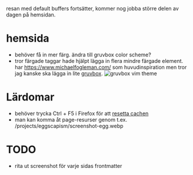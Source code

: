 resan med default buffers fortsätter, kommer nog jobba större delen av dagen på hemsidan.
# hemsida
* behöver få in mer färg. ändra till gruvbox color scheme?
* tror färgade taggar hade hjälpt lägga in flera mindre färgade element.
har https://www.michaelfogleman.com/ som huvudinspiration men tror jag kanske ska lägga in lite [gruvbox](https://github.com/morhetz/gruvbox?tab=readme-ov-file#dark-mode-1).
![gruvbox vim theme](https://camo.githubusercontent.com/003f1d1e16aefc62ecb200b5e4eb08a214641618380541dd6290cfc601cb3b7e/687474703a2f2f692e696d6775722e636f6d2f476b496c38466e2e706e67)
# Lärdomar
* behöver trycka Ctrl + F5 i Firefox för att [resetta cachen](https://stackoverflow.com/questions/61867548/hugo-detects-css-changes-but-output-doesnt-change)
* man kan komma åt page-resurser genom t.ex. /projects/eggscapism/screenshot-egg.webp
# TODO
* rita ut screenshot för varje sidas frontmatter
